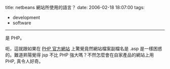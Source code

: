 title: netbeans 網站所使用的語言？
date: 2006-02-18 18:07:00
tags: 
- development
- software
---

是 PHP。

呃，這就跟如果在 [PHP 官方網站](http://www.php.net) 上驚覺竟然網站檔案副檔名是 .asp 是一樣困惑的。難道昇陽覺得 jsp 不比 PHP 強大嗎？不然怎麼會在自家產品的網站上用 PHP, 真令人好奇。
